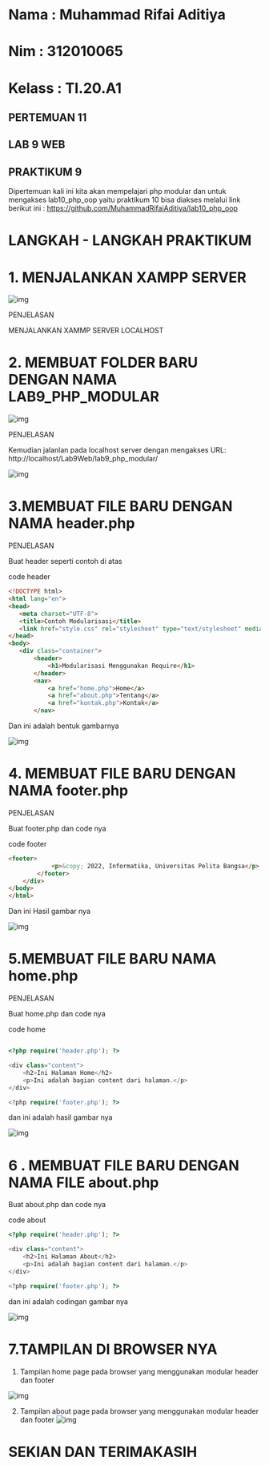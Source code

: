 # Nama      : Muhammad Rifai Aditiya
# Nim       : 312010065
# Kelass    : TI.20.A1

## PERTEMUAN 11
## LAB 9 WEB
## PRAKTIKUM 9

Dipertemuan kali ini kita akan mempelajari php modular dan untuk mengakses lab10_php_oop yaitu praktikum 10 bisa diakses melalui link berikut ini : https://github.com/MuhammadRifaiAditiya/lab10_php_oop


# LANGKAH - LANGKAH PRAKTIKUM

# 1. MENJALANKAN XAMPP SERVER

![img](img/1.png)

PENJELASAN 

MENJALANKAN XAMMP SERVER LOCALHOST

# 2. MEMBUAT FOLDER BARU DENGAN NAMA LAB9_PHP_MODULAR

![img](img/2.png)

PENJELASAN

Kemudian jalanlan pada localhost server dengan mengakses URL: http://localhost/Lab9Web/lab9_php_modular/

![img](img/3.png)

# 3.MEMBUAT FILE BARU DENGAN NAMA header.php


PENJELASAN

Buat header seperti contoh di atas

code header

```html
<!DOCTYPE html>
<html lang="en">
<head>
   <meta charset="UTF-8">
   <title>Contoh Modularisasi</title>
   <link href="style.css" rel="stylesheet" type="text/stylesheet" media="screen" />
</head>
<body>
   <div class="container">
       <header>
           <h1>Modularisasi Menggunakan Require</h1>
       </header>
       <nav>
           <a href="home.php">Home</a>
           <a href="about.php">Tentang</a>
           <a href="kontak.php">Kontak</a>
       </nav>
```
Dan ini adalah bentuk gambarnya

![img](img/4.png)

# 4. MEMBUAT FILE BARU DENGAN NAMA footer.php

PENJELASAN

Buat footer.php dan code nya

code footer
```html
<footer>
            <p>&copy; 2022, Informatika, Universitas Pelita Bangsa</p>
        </footer>
    </div>
</body>
</html>
```
Dan ini Hasil gambar nya

![img](img/5.png)
 
# 5.MEMBUAT FILE BARU NAMA home.php


PENJELASAN

Buat home.php dan code nya

code home
```php

<?php require('header.php'); ?>

<div class="content">
    <h2>Ini Halaman Home</h2>
    <p>Ini adalah bagian content dari halaman.</p>
</div>

<?php require('footer.php'); ?>

```
dan ini adalah hasil gambar nya

![img](img/6.png)

# 6 . MEMBUAT FILE BARU DENGAN NAMA FILE about.php

Buat about.php dan code nya

code about
```php
<?php require('header.php'); ?>

<div class="content">
    <h2>Ini Halaman About</h2>
    <p>Ini adalah bagian content dari halaman.</p>
</div>

<?php require('footer.php'); ?>

```
dan ini adalah codingan gambar nya

![img](img/7.png)

# 7.TAMPILAN DI BROWSER NYA

1. Tampilan home page pada browser yang menggunakan modular header dan footer

![img](img/8.png)

2. Tampilan about page pada browser yang menggunakan modular header dan footer
![img](img/9.png)


# SEKIAN DAN TERIMAKASIH
